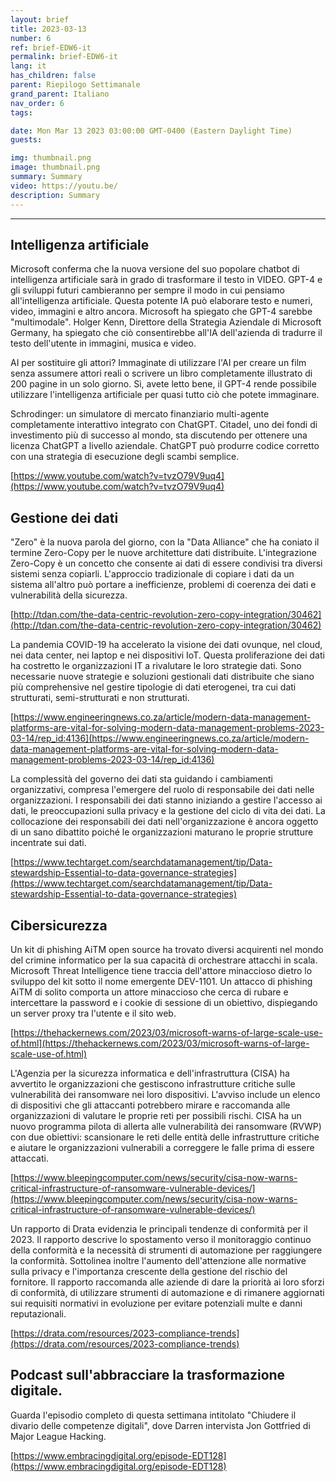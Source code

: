 ```yaml
---
layout: brief
title: 2023-03-13
number: 6
ref: brief-EDW6-it
permalink: brief-EDW6-it
lang: it
has_children: false
parent: Riepilogo Settimanale
grand_parent: Italiano
nav_order: 6
tags:

date: Mon Mar 13 2023 03:00:00 GMT-0400 (Eastern Daylight Time)
guests:

img: thumbnail.png
image: thumbnail.png
summary: Summary
video: https://youtu.be/
description: Summary
---
```






---

## Intelligenza artificiale

Microsoft conferma che la nuova versione del suo popolare chatbot di intelligenza artificiale sarà in grado di trasformare il testo in VIDEO. GPT-4 e gli sviluppi futuri cambieranno per sempre il modo in cui pensiamo all'intelligenza artificiale. Questa potente IA può elaborare testo e numeri, video, immagini e altro ancora. Microsoft ha spiegato che GPT-4 sarebbe "multimodale". Holger Kenn, Direttore della Strategia Aziendale di Microsoft Germany, ha spiegato che ciò consentirebbe all'IA dell'azienda di tradurre il testo dell'utente in immagini, musica e video.

AI per sostituire gli attori? Immaginate di utilizzare l'AI per creare un film senza assumere attori reali o scrivere un libro completamente illustrato di 200 pagine in un solo giorno. Sì, avete letto bene, il GPT-4 rende possibile utilizzare l'intelligenza artificiale per quasi tutto ciò che potete immaginare.

Schrodinger: un simulatore di mercato finanziario multi-agente completamente interattivo integrato con ChatGPT. Citadel, uno dei fondi di investimento più di successo al mondo, sta discutendo per ottenere una licenza ChatGPT a livello aziendale. ChatGPT può produrre codice corretto con una strategia di esecuzione degli scambi semplice.

[https://www.youtube.com/watch?v=tvzO79V9uq4](https://www.youtube.com/watch?v=tvzO79V9uq4)

## Gestione dei dati

"Zero" è la nuova parola del giorno, con la "Data Alliance" che ha coniato il termine Zero-Copy per le nuove architetture dati distribuite. L'integrazione Zero-Copy è un concetto che consente ai dati di essere condivisi tra diversi sistemi senza copiarli. L'approccio tradizionale di copiare i dati da un sistema all'altro può portare a inefficienze, problemi di coerenza dei dati e vulnerabilità della sicurezza.

[http://tdan.com/the-data-centric-revolution-zero-copy-integration/30462](http://tdan.com/the-data-centric-revolution-zero-copy-integration/30462)

La pandemia COVID-19 ha accelerato la visione dei dati ovunque, nel cloud, nei data center, nei laptop e nei dispositivi IoT. Questa proliferazione dei dati ha costretto le organizzazioni IT a rivalutare le loro strategie dati. Sono necessarie nuove strategie e soluzioni gestionali dati distribuite che siano più comprehensive nel gestire tipologie di dati eterogenei, tra cui dati strutturati, semi-strutturati e non strutturati.

[https://www.engineeringnews.co.za/article/modern-data-management-platforms-are-vital-for-solving-modern-data-management-problems-2023-03-14/rep_id:4136](https://www.engineeringnews.co.za/article/modern-data-management-platforms-are-vital-for-solving-modern-data-management-problems-2023-03-14/rep_id:4136)

La complessità del governo dei dati sta guidando i cambiamenti organizzativi, compresa l'emergere del ruolo di responsabile dei dati nelle organizzazioni. I responsabili dei dati stanno iniziando a gestire l'accesso ai dati, le preoccupazioni sulla privacy e la gestione del ciclo di vita dei dati. La collocazione dei responsabili dei dati nell'organizzazione è ancora oggetto di un sano dibattito poiché le organizzazioni maturano le proprie strutture incentrate sui dati.

[https://www.techtarget.com/searchdatamanagement/tip/Data-stewardship-Essential-to-data-governance-strategies](https://www.techtarget.com/searchdatamanagement/tip/Data-stewardship-Essential-to-data-governance-strategies)

## Cibersicurezza

Un kit di phishing AiTM open source ha trovato diversi acquirenti nel mondo del crimine informatico per la sua capacità di orchestrare attacchi in scala. Microsoft Threat Intelligence tiene traccia dell'attore minaccioso dietro lo sviluppo del kit sotto il nome emergente DEV-1101. Un attacco di phishing AiTM di solito comporta un attore minaccioso che cerca di rubare e intercettare la password e i cookie di sessione di un obiettivo, dispiegando un server proxy tra l'utente e il sito web.

[https://thehackernews.com/2023/03/microsoft-warns-of-large-scale-use-of.html](https://thehackernews.com/2023/03/microsoft-warns-of-large-scale-use-of.html)

L'Agenzia per la sicurezza informatica e dell'infrastruttura (CISA) ha avvertito le organizzazioni che gestiscono infrastrutture critiche sulle vulnerabilità dei ransomware nei loro dispositivi. L'avviso include un elenco di dispositivi che gli attaccanti potrebbero mirare e raccomanda alle organizzazioni di valutare le proprie reti per possibili rischi. CISA ha un nuovo programma pilota di allerta alle vulnerabilità dei ransomware (RVWP) con due obiettivi: scansionare le reti delle entità delle infrastrutture critiche e aiutare le organizzazioni vulnerabili a correggere le falle prima di essere attaccati.

[https://www.bleepingcomputer.com/news/security/cisa-now-warns-critical-infrastructure-of-ransomware-vulnerable-devices/](https://www.bleepingcomputer.com/news/security/cisa-now-warns-critical-infrastructure-of-ransomware-vulnerable-devices/)

Un rapporto di Drata evidenzia le principali tendenze di conformità per il 2023. Il rapporto descrive lo spostamento verso il monitoraggio continuo della conformità e la necessità di strumenti di automazione per raggiungere la conformità. Sottolinea inoltre l'aumento dell'attenzione alle normative sulla privacy e l'importanza crescente della gestione del rischio del fornitore. Il rapporto raccomanda alle aziende di dare la priorità ai loro sforzi di conformità, di utilizzare strumenti di automazione e di rimanere aggiornati sui requisiti normativi in evoluzione per evitare potenziali multe e danni reputazionali.

[https://drata.com/resources/2023-compliance-trends](https://drata.com/resources/2023-compliance-trends)

## Podcast sull'abbracciare la trasformazione digitale.

Guarda l'episodio completo di questa settimana intitolato "Chiudere il divario delle competenze digitali", dove Darren intervista Jon Gottfried di Major League Hacking.

[https://www.embracingdigital.org/episode-EDT128](https://www.embracingdigital.org/episode-EDT128)



